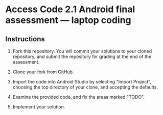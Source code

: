 # Access Code 2.1 Android final assessment &mdash; laptop coding

## Instructions

1. Fork this repository. You will commit your solutions to your cloned
repository, and submit the repository for grading at the end of the
assessment.

2. Clone your fork from GitHub.

3. Import the code into Android Studio by selecting "Import Project", choosing the
top directory of your clone, and accepting the defaults.

4. Examine the provided code, and fix the areas marked "TODO".

5. Implement your solution.
